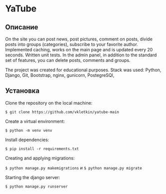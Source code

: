 # YaTube

## Описание
On the site you can post news, post pictures, comment on posts, divide posts into groups (categories), subscribe to your favorite author. Implemented caching, works on the main page and is updated every 20 seconds. Written unit tests. In the admin panel, in addition to the standard set of features, you can delete posts, comments and groups.

The project was created for educational purposes. Stack was used:
Python, Django, Git, Bootstrap, nginx, gunicorn, PostegreSQl,

## Установка 
Clone the repository on the local machine:

```$ git clone https://github.com/vkletkin/yatube-main```

 Create a virtual environment:
 
 ```$ python -m venv venv```
 
 Install dependencies:

```$ pip install -r requirements.txt```

Creating and applying migrations:

```$ python manage.py makemigrations``` и ```$ python manage.py migrate```

Starting the django server:

```$ python manage.py runserver```
